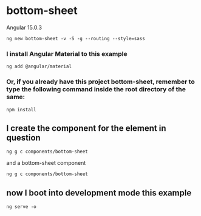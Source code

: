 # bottom-sheet

Angular 15.0.3

```shell
ng new bottom-sheet -v -S -g --routing --style=sass
```

### I install Angular Material to this example

```shell
ng add @angular/material
```

### Or, if you already have this project bottom-sheet, remember to type the following command inside the root directory of the same:

```shell
npm install
```

## I create the component for the element in question

```shell
ng g c components/bottom-sheet
```

and a bottom-sheet component

```shell
ng g c components/bottom-sheet
```

## now I boot into development mode this example

```shell
ng serve -o
```
